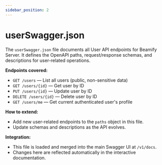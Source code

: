 ```yaml
---
sidebar_position: 2
---
```


# userSwagger.json

The `userSwagger.json` file documents all User API endpoints for Beamify Server. It defines the OpenAPI paths, request/response schemas, and descriptions for user-related operations.

**Endpoints covered:**
- `GET /users` — List all users (public, non-sensitive data)
- `GET /users/{id}` — Get user by ID
- `PUT /users/{id}` — Update user by ID
- `DELETE /users/{id}` — Delete user by ID
- `GET /users/me` — Get current authenticated user's profile

**How to extend:**
- Add new user-related endpoints to the `paths` object in this file.
- Update schemas and descriptions as the API evolves.

**Integration:**
- This file is loaded and merged into the main Swagger UI at `/v1/docs`.
- Changes here are reflected automatically in the interactive documentation. 